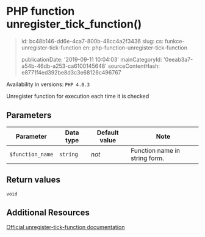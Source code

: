 PHP function unregister_tick_function()
=======================================

> id: bc48b146-dd6e-4ca7-800b-48cc4a2f3436
> slug:
> 	cs: funkce-unregister-tick-function
> 	en: php-function-unregister-tick-function
> 
> publicationDate: '2019-09-11 10:04:03'
> mainCategoryId: '0eeab3a7-a54b-46db-a253-ca6100145648'
> sourceContentHash: e8771f4ed392be8d3c3e68126c496767

Availability in versions: `PHP 4.0.3`

Unregister function for execution each time it is checked


Parameters
--------------

| Parameter | Data type | Default value | Note |
|-----|-----|-----|-----|
| `$function_name` | `string` | *not* | Function name in string form. |


Return values
----------------

`void`

Additional Resources
------------

[Official unregister-tick-function documentation](https://www.php.net/manual/en/function.unregister-tick-function.php)
